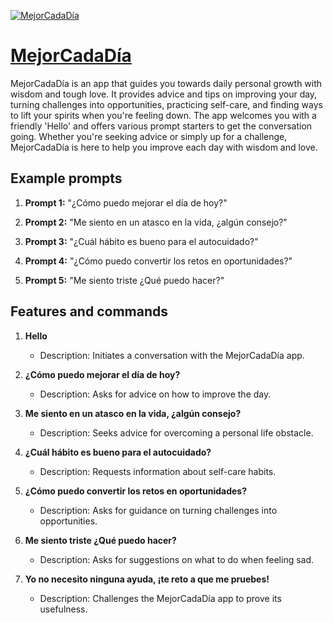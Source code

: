 [![MejorCadaDía](https://files.oaiusercontent.com/file-vL2qvX8wxKeojBV6cqcp4leJ?se=2123-10-17T01%3A45%3A55Z&sp=r&sv=2021-08-06&sr=b&rscc=max-age%3D31536000%2C%20immutable&rscd=attachment%3B%20filename%3D1327613e-ff02-4141-9d5e-f5b7886a6851.png&sig=dcLgSq1ZsywacOJdL0SsO/mEkGJCa3jioWw/9hYB%2BV8%3D)](https://chat.openai.com/g/g-ErI7MAL6W-mejorcadadia)

# [MejorCadaDía](https://chat.openai.com/g/g-ErI7MAL6W-mejorcadadia)

MejorCadaDía is an app that guides you towards daily personal growth with wisdom and tough love. It provides advice and tips on improving your day, turning challenges into opportunities, practicing self-care, and finding ways to lift your spirits when you're feeling down. The app welcomes you with a friendly 'Hello' and offers various prompt starters to get the conversation going. Whether you're seeking advice or simply up for a challenge, MejorCadaDía is here to help you improve each day with wisdom and love.

## Example prompts

1. **Prompt 1:** "¿Cómo puedo mejorar el día de hoy?"

2. **Prompt 2:** "Me siento en un atasco en la vida, ¿algún consejo?"

3. **Prompt 3:** "¿Cuál hábito es bueno para el autocuidado?"

4. **Prompt 4:** "¿Cómo puedo convertir los retos en oportunidades?"

5. **Prompt 5:** "Me siento triste ¿Qué puedo hacer?"

## Features and commands

1. **Hello**
    - Description: Initiates a conversation with the MejorCadaDía app.
  
2. **¿Cómo puedo mejorar el día de hoy?**
    - Description: Asks for advice on how to improve the day.
  
3. **Me siento en un atasco en la vida, ¿algún consejo?**
    - Description: Seeks advice for overcoming a personal life obstacle.
  
4. **¿Cuál hábito es bueno para el autocuidado?**
    - Description: Requests information about self-care habits.
  
5. **¿Cómo puedo convertir los retos en oportunidades?**
    - Description: Asks for guidance on turning challenges into opportunities.
  
6. **Me siento triste ¿Qué puedo hacer?**
    - Description: Asks for suggestions on what to do when feeling sad.
  
7. **Yo no necesito ninguna ayuda, ¡te reto a que me pruebes!**
    - Description: Challenges the MejorCadaDía app to prove its usefulness.